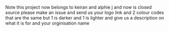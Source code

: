 Note this project now belongs to keiran and alphie j and now is closed source please make an issue and send us your logo link and 2 colour codes that are the same but 1 is darker and 1 is lighter and give us a description on what it is for and your orginisation name
